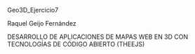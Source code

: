 Geo3D_Ejercicio7

Raquel Geijo Fernández

DESARROLLO DE APLICACIONES DE MAPAS WEB EN 3D CON TECNOLOGÍAS DE CÓDIGO ABIERTO (THEEJS)